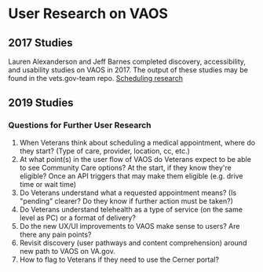 # User Research on VAOS

## 2017 Studies 

Lauren Alexanderson and Jeff Barnes completed discovery, accessibility, and usability studies on VAOS in 2017. The output of these studies may be found in the vets.gov-team repo. [Scheduling research](https://github.com/department-of-veterans-affairs/va.gov-team/tree/master/products/health-care/appointments/research)

## 2019 Studies 

### Questions for Further User Research

1. When Veterans think about scheduling a medical appointment, where do they start? (Type of care, provider, location, cc, etc.)
2. At what point(s) in the user flow of VAOS do Veterans expect to be able to see Community Care options? At the start, if they know they're eligible? Once an API triggers that may make them eligible (e.g. drive time or wait time)
3. Do Veterans understand what a requested appointment means? (Is "pending" clearer? Do they know if further action must be taken?)
4. Do Veterans understand telehealth as a type of service (on the same level as PC) or a format of delivery? 
5. Do the new UX/UI improvements to VAOS make sense to users? Are there any pain points?
6. Revisit discovery (user pathways and content comprehension) around new path to VAOS on VA.gov. 
7. How to flag to Veterans if they need to use the Cerner portal? 
